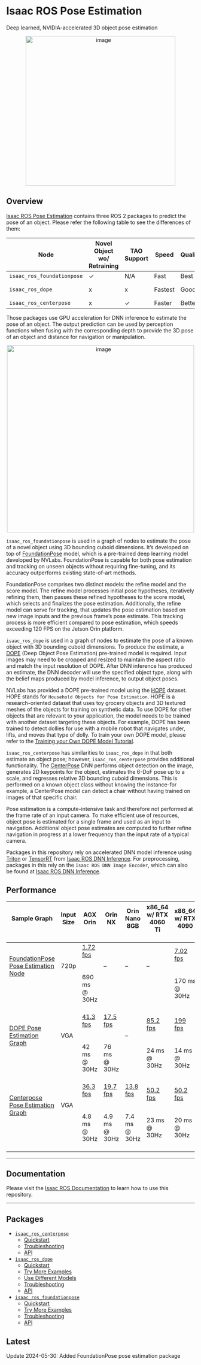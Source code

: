 # Isaac ROS Pose Estimation

Deep learned, NVIDIA-accelerated 3D object pose estimation

<div align="center"><a class="reference internal image-reference" href="https://media.githubusercontent.com/media/NVIDIA-ISAAC-ROS/.github/main/resources/isaac_ros_docs/repositories_and_packages/isaac_ros_pose_estimation/dope_objects.png/"><img alt="image" src="https://media.githubusercontent.com/media/NVIDIA-ISAAC-ROS/.github/main/resources/isaac_ros_docs/repositories_and_packages/isaac_ros_pose_estimation/dope_objects.png/" width="400px"/></a></div>

## Overview

[Isaac ROS Pose Estimation](https://github.com/NVIDIA-ISAAC-ROS/isaac_ros_pose_estimation)  contains
three ROS 2 packages to predict the pose of an object. Please refer the following table to see the differences of them:

| Node                       | Novel Object wo/ Retraining   | TAO Support   | Speed   | Quality   | Maturity    |
|----------------------------|-------------------------------|---------------|---------|-----------|-------------|
| `isaac_ros_foundationpose` | ✓                             | N/A           | Fast    | Best      | New         |
| `isaac_ros_dope`           | x                             | x             | Fastest | Good      | Time-tested |
| `isaac_ros_centerpose`     | x                             | ✓             | Faster  | Better    | Established |

Those packages use GPU acceleration for DNN inference to
estimate the pose of an object. The output prediction can be used by
perception functions when fusing with the corresponding depth to provide
the 3D pose of an object and distance for navigation or manipulation.

<div align="center"><a class="reference internal image-reference" href="https://media.githubusercontent.com/media/NVIDIA-ISAAC-ROS/.github/main/resources/isaac_ros_docs/repositories_and_packages/isaac_ros_pose_estimation/isaac_ros_pose_estimation_nodegraph.png/"><img alt="image" src="https://media.githubusercontent.com/media/NVIDIA-ISAAC-ROS/.github/main/resources/isaac_ros_docs/repositories_and_packages/isaac_ros_pose_estimation/isaac_ros_pose_estimation_nodegraph.png/" width="500px"/></a></div>

`isaac_ros_foundationpose` is used in a graph of nodes to estimate the pose of
a novel object using 3D bounding cuboid dimensions. It’s developed on top of
[FoundationPose](https://github.com/NVlabs/FoundationPose) model, which is
a pre-trained deep learning model developed by NVLabs. FoundationPose
is capable for both pose estimation and tracking on unseen objects without requiring fine-tuning,
and its accuracy outperforms existing state-of-art methods.

FoundationPose comprises two distinct models: the refine model and the score model.
The refine model processes initial pose hypotheses, iteratively refining them, then
passes these refined hypotheses to the score model, which selects and finalizes the pose estimation.
Additionally, the refine model can serve for tracking, that updates the pose estimation based on
new image inputs and the previous frame’s pose estimate. This tracking process is more efficient
compared to pose estimation, which speeds exceeding 120 FPS on the Jetson Orin platform.

`isaac_ros_dope` is used in a graph of nodes to estimate the pose of a
known object with 3D bounding cuboid dimensions. To produce the
estimate, a [DOPE](https://github.com/NVlabs/Deep_Object_Pose) (Deep
Object Pose Estimation) pre-trained model is required. Input images may
need to be cropped and resized to maintain the aspect ratio and match
the input resolution of DOPE. After DNN inference has produced an estimate, the
DNN decoder will use the specified object type, along with the belief
maps produced by model inference, to output object poses.

NVLabs has provided a DOPE pre-trained model using the
[HOPE](https://github.com/swtyree/hope-dataset) dataset. HOPE stands
for `Household Objects for Pose Estimation`. HOPE is a research-oriented
dataset that uses toy grocery objects and 3D textured meshes of the objects
for training on synthetic data. To use DOPE for other objects that are
relevant to your application, the model needs to be trained with another
dataset targeting these objects. For example, DOPE has been trained to
detect dollies for use with a mobile robot that navigates under, lifts,
and moves that type of dolly. To train your own DOPE model, please refer to the
[Training your Own DOPE Model Tutorial](https://nvidia-isaac-ros.github.io/concepts/pose_estimation/dope/tutorial_custom_model.html).

`isaac_ros_centerpose` has similarities to `isaac_ros_dope` in that
both estimate an object pose; however, `isaac_ros_centerpose` provides
additional functionality. The
[CenterPose](https://github.com/NVlabs/CenterPose) DNN performs
object detection on the image, generates 2D keypoints for the object,
estimates the 6-DoF pose up to a scale, and regresses relative 3D bounding cuboid
dimensions. This is performed on a known object class without knowing
the instance-for example, a CenterPose model can detect a chair without having trained on
images of that specific chair.

Pose estimation is a compute-intensive task and therefore not performed at the
frame rate of an input camera. To make efficient use of resources,
object pose is estimated for a single frame and used as an input to
navigation. Additional object pose estimates are computed to further
refine navigation in progress at a lower frequency than the input rate
of a typical camera.

Packages in this repository rely on accelerated DNN model inference
using [Triton](https://github.com/triton-inference-server/server) or
[TensorRT](https://developer.nvidia.com/tensorrt) from [Isaac ROS DNN Inference](https://github.com/NVIDIA-ISAAC-ROS/isaac_ros_dnn_inference).
For preprocessing, packages in this rely on the `Isaac ROS DNN Image Encoder`,
which can also be found at [Isaac ROS DNN Inference](https://github.com/NVIDIA-ISAAC-ROS/isaac_ros_dnn_inference/blob/main/isaac_ros_dnn_image_encoder).

## Performance

| Sample Graph<br/><br/>                                                                                                                                                                                              | Input Size<br/><br/>     | AGX Orin<br/><br/>                                                                                                                                                      | Orin NX<br/><br/>                                                                                                                                                   | Orin Nano 8GB<br/><br/>                                                                                                                                               | x86_64 w/ RTX 4060 Ti<br/><br/>                                                                                                                                       | x86_64 w/ RTX 4090<br/><br/>                                                                                                                                            |
|---------------------------------------------------------------------------------------------------------------------------------------------------------------------------------------------------------------------|--------------------------|-------------------------------------------------------------------------------------------------------------------------------------------------------------------------|---------------------------------------------------------------------------------------------------------------------------------------------------------------------|-----------------------------------------------------------------------------------------------------------------------------------------------------------------------|-----------------------------------------------------------------------------------------------------------------------------------------------------------------------|-------------------------------------------------------------------------------------------------------------------------------------------------------------------------|
| [FoundationPose Pose Estimation Node](https://github.com/NVIDIA-ISAAC-ROS/isaac_ros_benchmark/blob/main/benchmarks/isaac_ros_foundationpose_benchmark/scripts/isaac_ros_foundationpose_node.py)<br/><br/><br/><br/> | 720p<br/><br/><br/><br/> | [1.72 fps](https://github.com/NVIDIA-ISAAC-ROS/isaac_ros_benchmark/blob/main/results/isaac_ros_foundationpose_node-agx_orin.json)<br/><br/><br/>690 ms @ 30Hz<br/><br/> | –<br/><br/><br/><br/>                                                                                                                                               | –<br/><br/><br/><br/>                                                                                                                                                 | –<br/><br/><br/><br/>                                                                                                                                                 | [7.02 fps](https://github.com/NVIDIA-ISAAC-ROS/isaac_ros_benchmark/blob/main/results/isaac_ros_foundationpose_node-x86_4090.json)<br/><br/><br/>170 ms @ 30Hz<br/><br/> |
| [DOPE Pose Estimation Graph](https://github.com/NVIDIA-ISAAC-ROS/isaac_ros_benchmark/blob/main/benchmarks/isaac_ros_dope_benchmark/scripts/isaac_ros_dope_graph.py)<br/><br/><br/><br/>                             | VGA<br/><br/><br/><br/>  | [41.3 fps](https://github.com/NVIDIA-ISAAC-ROS/isaac_ros_benchmark/blob/main/results/isaac_ros_dope_graph-agx_orin.json)<br/><br/><br/>42 ms @ 30Hz<br/><br/>           | [17.5 fps](https://github.com/NVIDIA-ISAAC-ROS/isaac_ros_benchmark/blob/main/results/isaac_ros_dope_graph-orin_nx.json)<br/><br/><br/>76 ms @ 30Hz<br/><br/>        | –<br/><br/><br/><br/>                                                                                                                                                 | [85.2 fps](https://github.com/NVIDIA-ISAAC-ROS/isaac_ros_benchmark/blob/main/results/isaac_ros_dope_graph-nuc_4060ti.json)<br/><br/><br/>24 ms @ 30Hz<br/><br/>       | [199 fps](https://github.com/NVIDIA-ISAAC-ROS/isaac_ros_benchmark/blob/main/results/isaac_ros_dope_graph-x86_4090.json)<br/><br/><br/>14 ms @ 30Hz<br/><br/>            |
| [Centerpose Pose Estimation Graph](https://github.com/NVIDIA-ISAAC-ROS/isaac_ros_benchmark/blob/main/benchmarks/isaac_ros_centerpose_benchmark/scripts/isaac_ros_centerpose_graph.py)<br/><br/><br/><br/>           | VGA<br/><br/><br/><br/>  | [36.3 fps](https://github.com/NVIDIA-ISAAC-ROS/isaac_ros_benchmark/blob/main/results/isaac_ros_centerpose_graph-agx_orin.json)<br/><br/><br/>4.8 ms @ 30Hz<br/><br/>    | [19.7 fps](https://github.com/NVIDIA-ISAAC-ROS/isaac_ros_benchmark/blob/main/results/isaac_ros_centerpose_graph-orin_nx.json)<br/><br/><br/>4.9 ms @ 30Hz<br/><br/> | [13.8 fps](https://github.com/NVIDIA-ISAAC-ROS/isaac_ros_benchmark/blob/main/results/isaac_ros_centerpose_graph-orin_nano.json)<br/><br/><br/>7.4 ms @ 30Hz<br/><br/> | [50.2 fps](https://github.com/NVIDIA-ISAAC-ROS/isaac_ros_benchmark/blob/main/results/isaac_ros_centerpose_graph-nuc_4060ti.json)<br/><br/><br/>23 ms @ 30Hz<br/><br/> | [50.2 fps](https://github.com/NVIDIA-ISAAC-ROS/isaac_ros_benchmark/blob/main/results/isaac_ros_centerpose_graph-x86_4090.json)<br/><br/><br/>20 ms @ 30Hz<br/><br/>     |

---

## Documentation

Please visit the [Isaac ROS Documentation](https://nvidia-isaac-ros.github.io/repositories_and_packages/isaac_ros_pose_estimation/index.html) to learn how to use this repository.

---

## Packages

* [`isaac_ros_centerpose`](https://nvidia-isaac-ros.github.io/repositories_and_packages/isaac_ros_pose_estimation/isaac_ros_centerpose/index.html)
  * [Quickstart](https://nvidia-isaac-ros.github.io/repositories_and_packages/isaac_ros_pose_estimation/isaac_ros_centerpose/index.html#quickstart)
  * [Troubleshooting](https://nvidia-isaac-ros.github.io/repositories_and_packages/isaac_ros_pose_estimation/isaac_ros_centerpose/index.html#troubleshooting)
  * [API](https://nvidia-isaac-ros.github.io/repositories_and_packages/isaac_ros_pose_estimation/isaac_ros_centerpose/index.html#api)
* [`isaac_ros_dope`](https://nvidia-isaac-ros.github.io/repositories_and_packages/isaac_ros_pose_estimation/isaac_ros_dope/index.html)
  * [Quickstart](https://nvidia-isaac-ros.github.io/repositories_and_packages/isaac_ros_pose_estimation/isaac_ros_dope/index.html#quickstart)
  * [Try More Examples](https://nvidia-isaac-ros.github.io/repositories_and_packages/isaac_ros_pose_estimation/isaac_ros_dope/index.html#try-more-examples)
  * [Use Different Models](https://nvidia-isaac-ros.github.io/repositories_and_packages/isaac_ros_pose_estimation/isaac_ros_dope/index.html#use-different-models)
  * [Troubleshooting](https://nvidia-isaac-ros.github.io/repositories_and_packages/isaac_ros_pose_estimation/isaac_ros_dope/index.html#troubleshooting)
  * [API](https://nvidia-isaac-ros.github.io/repositories_and_packages/isaac_ros_pose_estimation/isaac_ros_dope/index.html#api)
* [`isaac_ros_foundationpose`](https://nvidia-isaac-ros.github.io/repositories_and_packages/isaac_ros_pose_estimation/isaac_ros_foundationpose/index.html)
  * [Quickstart](https://nvidia-isaac-ros.github.io/repositories_and_packages/isaac_ros_pose_estimation/isaac_ros_foundationpose/index.html#quickstart)
  * [Try More Examples](https://nvidia-isaac-ros.github.io/repositories_and_packages/isaac_ros_pose_estimation/isaac_ros_foundationpose/index.html#try-more-examples)
  * [Troubleshooting](https://nvidia-isaac-ros.github.io/repositories_and_packages/isaac_ros_pose_estimation/isaac_ros_foundationpose/index.html#troubleshooting)
  * [API](https://nvidia-isaac-ros.github.io/repositories_and_packages/isaac_ros_pose_estimation/isaac_ros_foundationpose/index.html#api)

## Latest

Update 2024-05-30: Added FoundationPose pose estimation package
